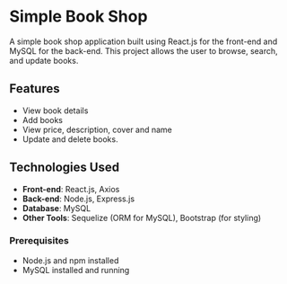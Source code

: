 # Simple Book Shop

A simple book shop application built using React.js for the front-end and MySQL for the back-end. This project allows the user to browse, search, and update books.

## Features

- View book details
- Add books 
- View price, description, cover and name
- Update and delete books.


## Technologies Used

- **Front-end**: React.js, Axios
- **Back-end**: Node.js, Express.js
- **Database**: MySQL
- **Other Tools**: Sequelize (ORM for MySQL), Bootstrap (for styling)


### Prerequisites

- Node.js and npm installed
- MySQL installed and running


